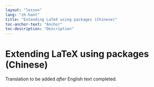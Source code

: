 ```yaml
---
layout: "lesson"
lang: "zh-hant"
title: "Extending LaTeX using packages (Chinese)"
toc-anchor-text: "Anchor"
toc-description: "Description"
---
```


# Extending LaTeX using packages (Chinese)

Translation to be added _after_ English text completed.
